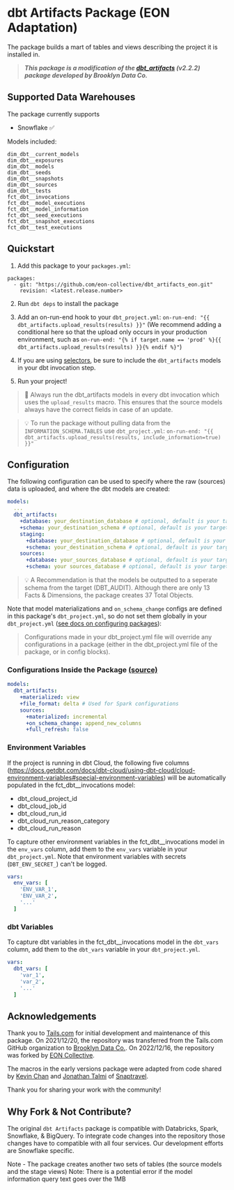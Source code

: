 # dbt Artifacts Package (EON Adaptation)
The package builds a mart of tables and views describing the project it is installed in.
> ***This package is a modification of the [dbt_artifacts](https://github.com/brooklyn-data/dbt_artifacts) (v2.2.2) package developed by Brooklyn Data Co.***

## Supported Data Warehouses

The package currently supports
- Snowflake :white_check_mark:

Models included:

```
dim_dbt__current_models
dim_dbt__exposures
dim_dbt__models
dim_dbt__seeds
dim_dbt__snapshots
dim_dbt__sources
dim_dbt__tests
fct_dbt__invocations
fct_dbt__model_executions
fct_dbt__model_information
fct_dbt__seed_executions
fct_dbt__snapshot_executions
fct_dbt__test_executions
```

## Quickstart

1. Add this package to your `packages.yml`:
```
packages:
  - git: "https://github.com/eon-collective/dbt_artifacts_eon.git"
    revision: <latest.release.number>
```

2. Run `dbt deps` to install the package

3. Add an on-run-end hook to your `dbt_project.yml`: `on-run-end: "{{ dbt_artifacts.upload_results(results) }}"` (We recommend adding a conditional here so that the upload only occurs in your production environment, such as `on-run-end: "{% if target.name == 'prod' %}{{ dbt_artifacts.upload_results(results) }}{% endif %}"`)

4. If you are using [selectors](https://docs.getdbt.com/reference/node-selection/syntax), be sure to include the `dbt_artifacts` models in your dbt invocation step.

5. Run your project!

> :construction_worker: Always run the dbt_artifacts models in every dbt invocation which uses the `upload_results` macro. This ensures that the source models always have the correct fields in case of an update.

> :bulb: To run the package without pulling data from the `INFORMATION_SCHEMA.TABLES` use `dbt_project.yml`: `on-run-end: "{{ dbt_artifacts.upload_results(results, include_information=true) }}"`


## Configuration

The following configuration can be used to specify where the raw (sources) data is uploaded, and where the dbt models are created:

```yml
models:
  ...
  dbt_artifacts:
    +database: your_destination_database # optional, default is your target database
    +schema: your_destination_schema # optional, default is your target schema
    staging:
      +database: your_destination_database # optional, default is your target database
      +schema: your_destination_schema # optional, default is your target schema
    sources:
      +database: your_sources_database # optional, default is your target database
      +schema: your sources_database # optional, default is your target schema
```
> :bulb: A Recommendation is that the models be outputted to a seperate schema from the target (DBT_AUDIT). Although there are only 13 Facts & Dimensions, the package creates 37 Total Objects.

Note that model materializations and `on_schema_change` configs are defined in this package's `dbt_project.yml`, so do not set them globally in your `dbt_project.yml` ([see docs on configuring packages](https://docs.getdbt.com/docs/building-a-dbt-project/package-management#configuring-packages)):

> Configurations made in your dbt_project.yml file will override any configurations in a package (either in the dbt_project.yml file of the package, or in config blocks).

### Configurations Inside the Package [(source)](https://github.com/eon-collective/dbt_mart_auditor/blob/main/dbt_project.yml)

```yml
models:
  dbt_artifacts:
    +materialized: view
    +file_format: delta # Used for Spark configurations
    sources:
      +materialized: incremental
      +on_schema_change: append_new_columns
      +full_refresh: false
```

### Environment Variables

If the project is running in dbt Cloud, the following five columns (https://docs.getdbt.com/docs/dbt-cloud/using-dbt-cloud/cloud-environment-variables#special-environment-variables) will be automatically populated in the fct_dbt__invocations model:
- dbt_cloud_project_id
- dbt_cloud_job_id
- dbt_cloud_run_id
- dbt_cloud_run_reason_category
- dbt_cloud_run_reason

To capture other environment variables in the fct_dbt__invocations model in the `env_vars` column, add them to the `env_vars` variable in your `dbt_project.yml`. Note that environment variables with secrets (`DBT_ENV_SECRET_`) can't be logged.
```yml
vars:
  env_vars: [
    'ENV_VAR_1',
    'ENV_VAR_2',
    '...'
  ]
```

### dbt Variables

To capture dbt variables in the fct_dbt__invocations model in the `dbt_vars` column, add them to the `dbt_vars` variable in your `dbt_project.yml`.
```yml
vars:
  dbt_vars: [
    'var_1',
    'var_2',
    '...'
  ]
```

## Acknowledgements
Thank you to [Tails.com](https://tails.com/gb/careers/) for initial development and maintenance of this package. On 2021/12/20, the repository was transferred from the Tails.com GitHub organization to [Brooklyn Data Co.](https://brooklyndata.co/). On 2022/12/16, the repository was forked by [EON Collective](https://www.eoncollective.com/).

The macros in the early versions package were adapted from code shared by [Kevin Chan](https://github.com/KevinC-wk) and [Jonathan Talmi](https://github.com/jtalmi) of [Snaptravel](snaptravel.com).

Thank you for sharing your work with the community!

## Why Fork & Not Contribute?
The original `dbt Artifacts` package is compatible with Databricks, Spark, Snowflake, & BigQuery. To integrate code changes into the repository those changes have to compatible with all four services. Our development efforts are Snowflake specific.

Note - The package creates another two sets of tables (the source models and the stage views)
Note: There is a potential error if the model information query text goes over the 1MB
